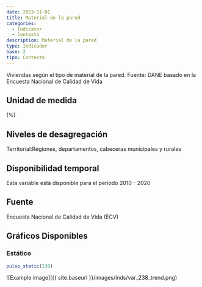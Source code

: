 ```yaml
---
date: 2023-11-01
title: Material de la pared
categories:
  - Indicator
  - Contexto
description: Material de la pared
type: Indicador
base: 2
tipo: Contexto
--- 
```


Viviendas según el tipo de material de la pared.
Fuente: DANE basado en la Encuesta Nacional de Calidad de Vida

## Unidad de medida
(%)

## Niveles de desagregación
Territorial:Regiones, departamentos, cabeceras municipales y rurales

## Disponibilidad temporal
Esta variable está disponible para el periodo 2010 - 2020

## Fuente
Encuesta Nacional de Calidad de Vida (ECV)

## Gráficos Disponibles

### Estático

``` R
pulso_static(238)
```

![Example image]({{ site.baseurl }}/images/inds/var_238_trend.png)